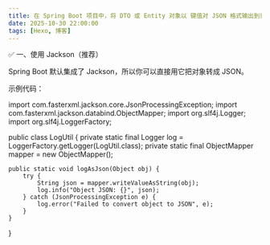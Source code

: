 ```yaml
---
title: 在 Spring Boot 项目中，将 DTO 或 Entity 对象以 键值对 JSON 格式输出到日志（log）
date: 2025-10-30 22:00:00
tags: [Hexo, 博客]
---
```

✅ 一、使用 Jackson（推荐）

Spring Boot 默认集成了 Jackson，所以你可以直接用它把对象转成 JSON。

示例代码：

import com.fasterxml.jackson.core.JsonProcessingException;
import com.fasterxml.jackson.databind.ObjectMapper;
import org.slf4j.Logger;
import org.slf4j.LoggerFactory;

public class LogUtil {
    private static final Logger log = LoggerFactory.getLogger(LogUtil.class);
    private static final ObjectMapper mapper = new ObjectMapper();

    public static void logAsJson(Object obj) {
        try {
            String json = mapper.writeValueAsString(obj);
            log.info("Object JSON: {}", json);
        } catch (JsonProcessingException e) {
            log.error("Failed to convert object to JSON", e);
        }
    }
}
